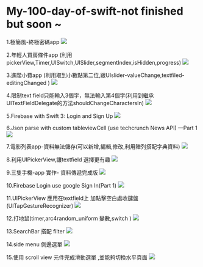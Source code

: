 # My-100-day-of-swift-not finished but soon ~


1.極簡風-終極密碼app
![](https://cdn-images-1.medium.com/max/1760/1*A7zcIq3GUUy7WhBicK1ydw.gif)

2.年輕人買房條件app (利用pickerView,Timer,UISwitch,UISlider,segmentIndex,isHidden,progress)
![](https://cdn-images-1.medium.com/max/1760/1*1c4Q6hd9s-VgLvQ8cEEQVg.gif)

3.進階小費app (利用取到小數點第二位,跟UIslider-valueChange,textfiled-editingChanged )
![](https://cdn-images-1.medium.com/max/1760/1*jD9BwonjXg3abTqLqhDyGg.gif)

4.限制text field只能輸入3個字，無法輸入第4個字(利用到繼承UITextFieldDelegate的方法shouldChangeCharactersIn)
![](https://cdn-images-1.medium.com/max/1760/1*1jiirjJdp6brhqC_3YC0RA.gif)

5.Firebase with Swift 3: Login and Sign Up
![](https://cdn-images-1.medium.com/max/1760/1*2Ni4NOD1J86TFDjeUXMTEA.gif)

6.Json parse with custom tableviewCell (use techcrunch News API) —Part 1
![](https://cdn-images-1.medium.com/max/1760/1*Ucei4DybeKUTN78X1UYTQQ.gif)

7.電影列表app-資料無法儲存(可以新增,編輯,修改,利用陣列搭配字典資料)
![](https://cdn-images-1.medium.com/max/1760/1*WoQuWWnMB7oYpTbyD_U-KA.gif)

8.利用UIPickerView,讓textfield 選擇更有趣
![](https://cdn-images-1.medium.com/max/1760/1*nhoxNag5_DxOh2Tf8U30_A.gif)

9.三隻手機-app 實作- 資料傳遞完成版
![](https://cdn-images-1.medium.com/max/1760/1*qYWQ1mXzJIoEdppoOnbx-g.gif)

10.Firebase Login use google Sign In(Part 1)
![](https://cdn-images-1.medium.com/max/1760/1*m86tLYowRxDqtc-jj-RrZw.gif)

11.UIPickerView 應用在textfield上 加點擊空白處收鍵盤(UITapGestureRecognizer)
![](https://cdn-images-1.medium.com/max/1760/1*J7tv05Bu1H-XwDmtoJdUhQ.gif)

12.打地鼠(timer,arc4random_uniform 變數,switch )
![](https://cdn-images-1.medium.com/max/1760/1*Vx7MIhqzrb9e1KDZQ0AEOA.gif)

13.SearchBar 搭配 filter
![](https://cdn-images-1.medium.com/max/1760/1*FEwzpFADV0WS8nJeRWN_1w.gif)

14.side menu 側邊選單
![](https://cdn-images-1.medium.com/max/880/1*dkKZGDk5ftLcxEHRW6y1lQ.gif)

15.使用 scroll view 元件完成滑動選單 ,並能夠切換水平頁面
![](https://cdn-images-1.medium.com/max/880/1*lwm80zBldBJT4CzRtoOy2A.gif)

